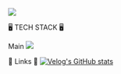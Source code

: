 <img src="https://capsule-render.vercel.app/api?type=cylinder&color=D7E5F1&height=150&section=header&text=HSO%20GITHUB&fontColor=FFFFFF&fontSize=50&animation=twinkling" />

🖥 TECH STACK 🖥

Main
<img src="https://img.shields.io/badge/-바탕색?style=flat&logo=로고이름&logoColor=white"/>



🔗 Links 🔗
[![Velog's GitHub stats](https://velog-readme-stats.vercel.app/api?name=hso07202)](https://velog.io/@hso07202/posts)
